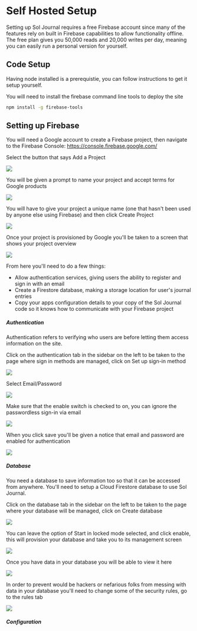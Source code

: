 # Self Hosted Setup

Setting up Sol Journal requires a free Firebase account since many of the features rely on built in Firebase capabilities to allow functionality offline. The free plan gives you 50,000 reads and 20,000 writes per day, meaning you can easily run a personal version for yourself.

## Code Setup

Having node installed is a prerequistie, you can follow instructions to get it setup yourself.

You will need to install the firebase command line tools to deploy the site

```bash
npm install -g firebase-tools
```

## Setting up Firebase

You will need a Google account to create a Firebase project, then navigate to the Firebase Console: https://console.firebase.google.com/

Select the button that says Add a Project

![](https://raw.githubusercontent.com/gillkyle/images/master/sol-journal-setup/1.png)

You will be given a prompt to name your project and accept terms for Google products

![](https://raw.githubusercontent.com/gillkyle/images/master/sol-journal-setup/2.png)

You will have to give your project a unique name (one that hasn't been used by anyone else using Firebase) and then click Create Project

![](https://raw.githubusercontent.com/gillkyle/images/master/sol-journal-setup/3.png)

Once your project is provisioned by Google you'll be taken to a screen that shows your project overview

![](https://raw.githubusercontent.com/gillkyle/images/master/sol-journal-setup/4.png)

From here you'll need to do a few things:

- Allow authentication services, giving users the ability to register and sign in with an email
- Create a Firestore database, making a storage location for user's journal entries
- Copy your apps configuration details to your copy of the Sol Journal code so it knows how to communicate with your Firebase project

##### Authentication

Authentication refers to verifying who users are before letting them access information on the site.

Click on the authentication tab in the sidebar on the left to be taken to the page where sign in methods are managed, click on Set up sign-in method

![](https://raw.githubusercontent.com/gillkyle/images/master/sol-journal-setup/6.png)

Select Email/Password

![](https://raw.githubusercontent.com/gillkyle/images/master/sol-journal-setup/7.png)

Make sure that the enable switch is checked to on, you can ignore the passwordless sign-in via email

![](https://raw.githubusercontent.com/gillkyle/images/master/sol-journal-setup/9.png)

When you click save you'll be given a notice that email and password are enabled for authentication

![](https://raw.githubusercontent.com/gillkyle/images/master/sol-journal-setup/10.png)

##### Database

You need a database to save information too so that it can be accessed from anywhere. You'll need to setup a Cloud Firestore database to use Sol Journal.

Click on the database tab in the sidebar on the left to be taken to the page where your database will be managed, click on Create database

![](https://raw.githubusercontent.com/gillkyle/images/master/sol-journal-setup/11.png)

You can leave the option of Start in locked mode selected, and click enable, this will provision your database and take you to its management screen

![](https://raw.githubusercontent.com/gillkyle/images/master/sol-journal-setup/12.png)

Once you have data in your database you will be able to view it here

![](https://raw.githubusercontent.com/gillkyle/images/master/sol-journal-setup/13.png)

In order to prevent would be hackers or nefarious folks from messing with data in your database you'll need to change some of the security rules, go to the rules tab

![](https://raw.githubusercontent.com/gillkyle/images/master/sol-journal-setup/14.png)

##### Configuration
